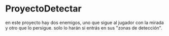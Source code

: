 # ProyectoDetectar
 en este proyecto hay dos enemigos, uno que sigue al jugador con la mirada y otro que lo persigue. solo lo harán si entrás en sus "zonas de detección".
